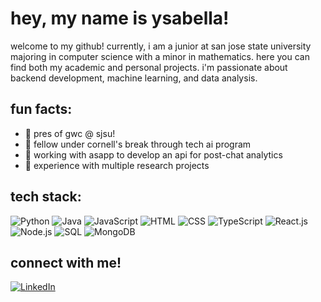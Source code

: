 # hey, my name is ysabella!

welcome to my github! currently, i am a junior at san jose state university majoring in computer science with a minor in mathematics. here you can find both my academic and personal projects. i'm passionate about backend development, machine learning, and data analysis.

## fun facts:

- 👯 pres of gwc @ sjsu!
- 🌱 fellow under cornell's break through tech ai program
- 🤖 working with asapp to develop an api for post-chat analytics
- 🔭 experience with multiple research projects

## tech stack:
<div align="text-align: left;">
  <img src="https://img.shields.io/badge/Python-%233776AB?style=for-the-badge&logo=python&logoColor=white" alt="Python">
  <img src="https://img.shields.io/badge/Java-%23007396?style=for-the-badge&logo=java&logoColor=white" alt="Java">
  <img src="https://img.shields.io/badge/JavaScript-%23F7DF1E?style=for-the-badge&logo=javascript&logoColor=black" alt="JavaScript">
  <img src="https://img.shields.io/badge/HTML-%23E34F26?style=for-the-badge&logo=html5&logoColor=white" alt="HTML">
  <img src="https://img.shields.io/badge/CSS-%231572B6?style=for-the-badge&logo=css3&logoColor=white" alt="CSS">
  <img src="https://img.shields.io/badge/TypeScript-%23007ACC?style=for-the-badge&logo=typescript&logoColor=white" alt="TypeScript">
  <img src="https://img.shields.io/badge/React-%2361DAFB?style=for-the-badge&logo=react&logoColor=black" alt="React.js">
  <img src="https://img.shields.io/badge/Node.js-%23339933?style=for-the-badge&logo=nodedotjs&logoColor=white" alt="Node.js">
  <img src="https://img.shields.io/badge/SQL-%23448AFF?style=for-the-badge&logo=mysql&logoColor=white" alt="SQL">
  <img src="https://img.shields.io/badge/mongodb-%23448AFF?style=for-the-badge&logo=mongodb&logoColor=white" alt="MongoDB">
</div>

## connect with me!
<div align="text-align: left;">
  <!-- LinkedIn Button -->
  <a href="https://www.linkedin.com/in/ysabelladelacruz/" target="_blank">
    <img src="https://img.shields.io/badge/LinkedIn-%230077B5?style=for-the-badge&logo=linkedin&logoColor=white" alt="LinkedIn">
  </a>
</div>
